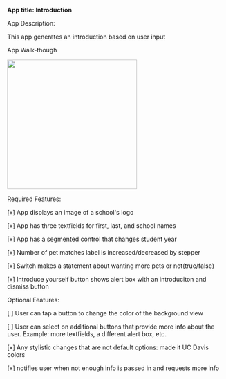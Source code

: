 **App title: Introduction**

App Description:

This app generates an introduction based on user input

App Walk-though

<img src="0d79cec7-87e2-4637-ad98-8fdb97bee065.gif" width=300>

Required Features:

[x] App displays an image of a school's logo

[x] App has three textfields for first, last, and school names

[x] App has a segmented control that changes student year

[x] Number of pet matches label is increased/decreased by stepper

[x] Switch makes a statement about wanting more pets or not(true/false)

[x] Introduce yourself button shows alert box with an introduciton and dismiss button

Optional Features:

[ ] User can tap a button to change the color of the background view

[ ] User can select on additional buttons that provide more info about the user. Example: more textfields, a different alert box, etc.

[x] Any stylistic changes that are not default options: made it UC Davis colors 

[x] notifies user when not enough info is passed in and requests more info 
